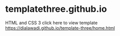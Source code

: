 # templatethree.github.io
HTML and CSS 3
click here to view template
https://dialawadi.github.io/template-three/home.html
